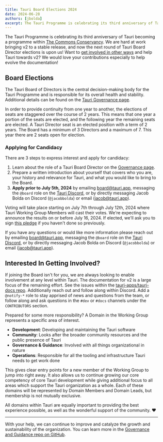 ```yaml
---
title: Tauri Board Elections 2024
date: 2024-06-28
authors: [jbolda]
excerpt: The Tauri Programme is celebrating its third anniversary of Tauri becoming a programme within The Commons Conservancy. We are hard at work bringing v2 to a stable release, and now the next round of Tauri Board Director elections is upon us!
---
```


The Tauri Programme is celebrating its third anniversary of Tauri becoming a programme within [The Commons Conservancy](https://commonsconservancy.org/). We are hard at work bringing v2 to a stable release, and now the next round of Tauri Board Director elections is upon us! Want to [get involved in other ways](#interested-in-getting-involved) and help Tauri towards v2? We would love your contributions especially to help evolve the documentation!

## Board Elections

The Tauri Board of Directors is the central decision-making body for the Tauri Programme and is responsible for its overall health and stability. Additional details can be found on the [Tauri Governance page](/about/governance/).

In order to provide continuity from one year to another, the elections of seats are staggered over the course of 2 years. This means that one year a portion of the seats are elected, and the following year the remaining seats are elected. A Tauri Director seat is an elected position with a term of 2 years. The Board has a minimum of 3 Directors and a maximum of 7. This year there are 2 seats open for election.

### Applying for Candidacy

There are 3 steps to express interest and apply for candidacy:

1. Learn about the role of a Tauri Board Director on the [Governance page](/about/governance/#tauri-board--board-directors).
2. Prepare a written introduction about yourself that covers who you are, your history and relevance for Tauri, and what you would like to bring to the Board.
3. **Apply prior to July 5th, 2024** by emailing [board@tauri.app](mailto:board@tauri.app), messaging the `@board` role on the [Tauri Discord](https://discord.com/invite/tauri), or by directly messaging Jacob Bolda on Discord (`@jacobbolda`) or email ([jacob@tauri.app](mailto:jacob@tauri.app)).

Voting will take place starting on July 7th through July 12th, 2024 where Tauri Working Group Members will cast their votes. We're expecting to announce the results on or before July 16, 2024. If elected, we'll ask you to sign [this pledge](https://dracc.commonsconservancy.org/0016/) if you haven't done so previously.

If you have any questions or would like more information please reach out by emailing [board@tauri.app](mailto:board@tauri.app), messaging the `@board` role on the [Tauri Discord](https://discord.com/invite/tauri), or by directly messaging Jacob Bolda on Discord (`@jacobbolda`) or email ([jacob@tauri.app](mailto:jacob@tauri.app)).

## Interested In Getting Involved?

If joining the Board isn't for you, we are always looking to enable involvement at any level within Tauri. The documentation for v2 is a large focus of the remaining effort. See the issues within the [tauri-apps/tauri-docs repo](https://github.com/tauri-apps/tauri-docs). Additionally reach out and follow along within Discord. Add a `@notify-*` role to stay apprised of news and questions from the team, or follow along and ask questions in the `#dev` or `#docs` channels under the `CONTRIBUTORS` section.

Prepared for some more responsibility? A Domain in the Working Group represents a specific area of interest.

- **Development**: Developing and maintaining the Tauri software
- **Community**: Looks after the broader community resources and the public presence of Tauri
- **Governance & Guidance**: Involved with all things organizational in nature
- **Operations**: Responsible for all the tooling and infrastructure Tauri needs to get work done

This gives clear entry points for a new member of the Working Group to jump into right away. It also allows us to continue growing our core competency of core Tauri development while giving additional focus to all areas which support the Tauri organization as a whole. Each of these domains will be represented by Domain Members and Domain Leads, but membership is not mutually exclusive.

All domains within Tauri are equally important to providing the best experience possible, as well as the wonderful support of the community. ❤️

---

With your help, we can continue to improve and catalyze the growth and sustainability of the organization. You can learn more in the [Governance and Guidance repo on GitHub](https://github.com/tauri-apps/governance-and-guidance).

